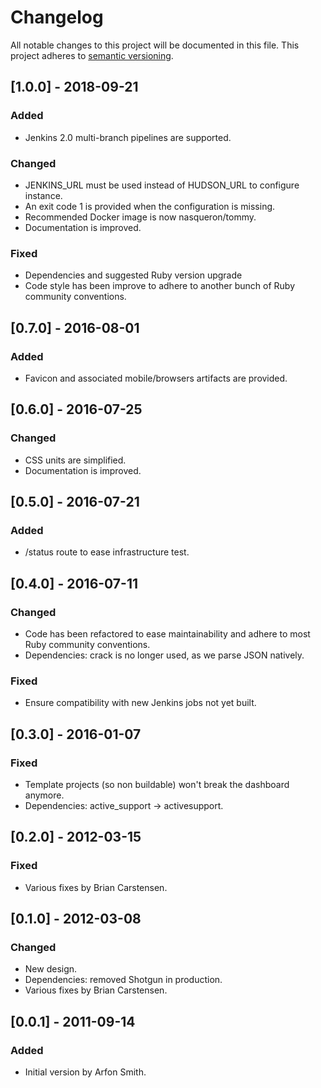 # Changelog
All notable changes to this project will be documented in this file.
This project adheres to [semantic versioning](https://semver.org/).

## [1.0.0] - 2018-09-21
### Added
- Jenkins 2.0 multi-branch pipelines are supported.
### Changed
- JENKINS_URL must be used instead of HUDSON_URL to configure instance.
- An exit code 1 is provided when the configuration is missing.
- Recommended Docker image is now nasqueron/tommy. 
- Documentation is improved.
### Fixed
- Dependencies and suggested Ruby version upgrade
- Code style has been improve to adhere to another
  bunch of Ruby community conventions.
  
## [0.7.0] - 2016-08-01
### Added
- Favicon and associated mobile/browsers artifacts are provided. 

## [0.6.0] - 2016-07-25
### Changed
- CSS units are simplified.
- Documentation is improved.

## [0.5.0] - 2016-07-21
### Added
- /status route to ease infrastructure test.

## [0.4.0] - 2016-07-11
### Changed
- Code has been refactored to ease maintainability
  and adhere to most Ruby community conventions.
- Dependencies: crack is no longer used, as we parse
  JSON natively.

### Fixed
- Ensure compatibility with new Jenkins jobs not yet built.

## [0.3.0] - 2016-01-07
### Fixed
- Template projects (so non buildable) won't break
  the dashboard anymore.
- Dependencies: active_support → activesupport.

## [0.2.0] - 2012-03-15
### Fixed
- Various fixes by Brian Carstensen.

## [0.1.0] - 2012-03-08
### Changed
- New design.
- Dependencies: removed Shotgun in production.
- Various fixes by Brian Carstensen.

## [0.0.1] - 2011-09-14
### Added
- Initial version by Arfon Smith.
